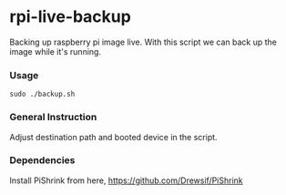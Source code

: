 # rpi-live-backup
Backing up raspberry pi image live. With this script we can back up the image while it's running.

### Usage
```sudo ./backup.sh```

### General Instruction
Adjust destination path and booted device in the script.

### Dependencies
Install PiShrink from here,
https://github.com/Drewsif/PiShrink
